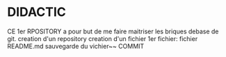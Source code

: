 # DIDACTIC
CE 1er RPOSITORY a pour but de me faire maitriser les briques debase de git.
  creation d'un repository
  creation d'un fichier
    1er fichier: fichier README.md
  sauvegarde du vichier~~ COMMIT
  
